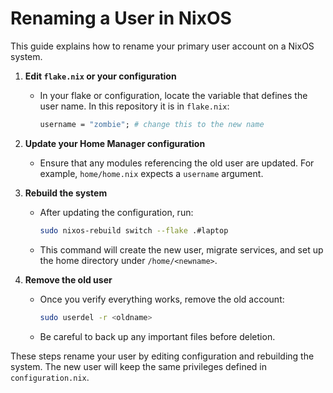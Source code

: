 # Renaming a User in NixOS

This guide explains how to rename your primary user account on a NixOS system.

1. **Edit `flake.nix` or your configuration**
   - In your flake or configuration, locate the variable that defines the user name. In this repository it is in `flake.nix`:
     ```nix
     username = "zombie"; # change this to the new name
     ```

2. **Update your Home Manager configuration**
   - Ensure that any modules referencing the old user are updated. For example, `home/home.nix` expects a `username` argument.

3. **Rebuild the system**
   - After updating the configuration, run:
     ```bash
     sudo nixos-rebuild switch --flake .#laptop
     ```
   - This command will create the new user, migrate services, and set up the home directory under `/home/<newname>`.

4. **Remove the old user**
   - Once you verify everything works, remove the old account:
     ```bash
     sudo userdel -r <oldname>
     ```
   - Be careful to back up any important files before deletion.

These steps rename your user by editing configuration and rebuilding the system. The new user will keep the same privileges defined in `configuration.nix`.
